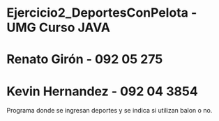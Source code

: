 # Ejercicio2_DeportesConPelota - UMG Curso JAVA
# Renato Girón - 092 05 275 
# Kevin Hernandez - 092 04 3854

Programa donde se ingresan deportes y se indica si utilizan balon o no.
